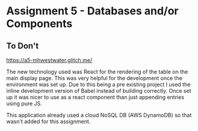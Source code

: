 Assignment 5 - Databases and/or Components
===

## To Don't

https://a5-mhwestwater.glitch.me/

The new technology used was React for the rendering of the table on the main display page. This was very helpful for the development once the environment was set up. Due to this being a pre existing project I used the inline development version of Babel instead of building correctly. Once set up it was nicer to use as a react component than just appending entries using pure JS.

This application already used a cloud NoSQL DB (AWS DynamoDB) so that wasn't added for this assignment.
